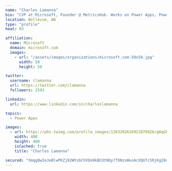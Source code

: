 ```yaml
---
name: "Charles Lamanna"
bio: "CVP at Microsoft, Founder @ MetricsHub. Works on Power Apps, Power Automate, Power Virtual Agent, Common Data Service and Dynamics 365."
location: Bellevue, WA
type: "profile"
heat: 93

affiliation:
  name: Microsoft
  domain: microsoft.com
  images:
    - url: "/assets/images/organizations/microsoft.com-50x50.jpg"
      width: 50
      height: 50

twitter:
  username: clamanna
  url: https://twitter.com/clamanna
  followers: 2593

linkedin:
  url: https://www.linkedin.com/in/charleslamanna

topics:
  - Power Apps

images:
  - url: https://pbs.twimg.com/profile_images/1263202626922876928/g6qGbHZ-_400x400.jpg
    width: 400
    height: 400
    isCached: true
    title: "Charles Lamanna"

secured: "XmqgQwIeJeBlwPKZj02WYsbChVDo9kBCUtNQy7fONzvWuoAcXQUTc5RjKg20omf05ZCSjPx/0J9WHIOD7MFyPNUFTKgbqrWzvlCF+0ckTCrfTri55YGFO+ToO/KPPe9FRQJAJNXuBjJpfifFcl66iHG/8i2B9i8GUZ4BeTNMmEmHw/YCGeGjEDZLWQivcxu4KM46eJJYbqWvAiqsD0PUZ6msSoWWwZYeYcjO+HcRdP4yf3yW3as6YEvq28s8SpMZxkwjHg3xPs/HLJ+RtKzmD709niPoaEEydxxW5i3TAVTLNOGm24cMiqr4gFJN+1t/weEcty/RGCey6SEbhG3kigNvX0L7uPyjgpUHYDDg6CtJzJ7/nXxweya7/F/F3vMcC/nC3kZN57YM/iix4BwCXvsTwtDXeHjNA5TzAg+au8M=;v1KUaNxIVetLOsDwhigVZA=="
---
```


